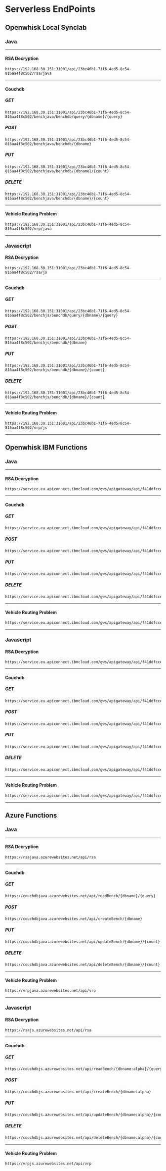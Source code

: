 # Serverless EndPoints
## Openwhisk Local Synclab
### Java
---
#### RSA Decryption
```
https://192.168.30.151:31001/api/23bc46b1-71f6-4ed5-8c54-816aa4f8c502/rsa/java
```
---
#### Couchdb
##### GET
```
https://192.168.30.151:31001/api/23bc46b1-71f6-4ed5-8c54-816aa4f8c502/benchjava/benchdb/query/{dbname}/{query}
```
##### POST
```
https://192.168.30.151:31001/api/23bc46b1-71f6-4ed5-8c54-816aa4f8c502/benchjava/benchdb/{dbname}
```
##### PUT
```
https://192.168.30.151:31001/api/23bc46b1-71f6-4ed5-8c54-816aa4f8c502/benchjava/benchdb/{dbname}/{count}
```
##### DELETE
```
https://192.168.30.151:31001/api/23bc46b1-71f6-4ed5-8c54-816aa4f8c502/benchjava/benchdb/{dbname}/{count}
```
---
#### Vehicle Routing Problem
```
https://192.168.30.151:31001/api/23bc46b1-71f6-4ed5-8c54-816aa4f8c502/vrp/java
```
---
### Javascript
#### RSA Decryption
```
https://192.168.30.151:31001/api/23bc46b1-71f6-4ed5-8c54-816aa4f8c502/rsa/js
```
---
#### Couchdb
##### GET
```
https://192.168.30.151:31001/api/23bc46b1-71f6-4ed5-8c54-816aa4f8c502/benchjs/benchdb/query/{dbname}/{query}
```
##### POST
```
https://192.168.30.151:31001/api/23bc46b1-71f6-4ed5-8c54-816aa4f8c502/benchjs/benchdb/{dbname}
```
##### PUT
```
https://192.168.30.151:31001/api/23bc46b1-71f6-4ed5-8c54-816aa4f8c502/benchjs/benchdb/{dbname}/{count}
```
##### DELETE
```
https://192.168.30.151:31001/api/23bc46b1-71f6-4ed5-8c54-816aa4f8c502/benchjs/benchdb/{dbname}/{count}
```
---
#### Vehicle Routing Problem
```
https://192.168.30.151:31001/api/23bc46b1-71f6-4ed5-8c54-816aa4f8c502/vrp/js
```
---
## Openwhisk IBM Functions
### Java
---
#### RSA Decryption
```
https://service.eu.apiconnect.ibmcloud.com/gws/apigateway/api/f41ddfcced3ac2255a3c599ca51140bf9130534da8fcf791fb5c25a0e7d09f98/rsa/java
```
---
#### Couchdb
##### GET
```
https://service.eu.apiconnect.ibmcloud.com/gws/apigateway/api/f41ddfcced3ac2255a3c599ca51140bf9130534da8fcf791fb5c25a0e7d09f98/benchjava/benchdb/query/{dbname}/{query}
```
##### POST 
```
https://service.eu.apiconnect.ibmcloud.com/gws/apigateway/api/f41ddfcced3ac2255a3c599ca51140bf9130534da8fcf791fb5c25a0e7d09f98/benchjava/benchdb/{dbname}
```
##### PUT 
```
https://service.eu.apiconnect.ibmcloud.com/gws/apigateway/api/f41ddfcced3ac2255a3c599ca51140bf9130534da8fcf791fb5c25a0e7d09f98/benchjava/benchdb/{dbname}/{count}
```
##### DELETE 
```
https://service.eu.apiconnect.ibmcloud.com/gws/apigateway/api/f41ddfcced3ac2255a3c599ca51140bf9130534da8fcf791fb5c25a0e7d09f98/benchjava/benchdb/{dbname}/{count}
```
---
#### Vehicle Routing Problem
```
https://service.eu.apiconnect.ibmcloud.com/gws/apigateway/api/f41ddfcced3ac2255a3c599ca51140bf9130534da8fcf791fb5c25a0e7d09f98/vrp/java
```
---
### Javascript
#### RSA Decryption
```
https://service.eu.apiconnect.ibmcloud.com/gws/apigateway/api/f41ddfcced3ac2255a3c599ca51140bf9130534da8fcf791fb5c25a0e7d09f98/rsa/js
```
---
#### Couchdb
##### GET
```
https://service.eu.apiconnect.ibmcloud.com/gws/apigateway/api/f41ddfcced3ac2255a3c599ca51140bf9130534da8fcf791fb5c25a0e7d09f98/benchjs/benchdb/query/{dbname}/{query}
```
##### POST 
```
https://service.eu.apiconnect.ibmcloud.com/gws/apigateway/api/f41ddfcced3ac2255a3c599ca51140bf9130534da8fcf791fb5c25a0e7d09f98/benchjs/benchdb/{dbname}
```
##### PUT 
```
https://service.eu.apiconnect.ibmcloud.com/gws/apigateway/api/f41ddfcced3ac2255a3c599ca51140bf9130534da8fcf791fb5c25a0e7d09f98/benchjs/benchdb/{dbname}/{count}
```
##### DELETE 
```
https://service.eu.apiconnect.ibmcloud.com/gws/apigateway/api/f41ddfcced3ac2255a3c599ca51140bf9130534da8fcf791fb5c25a0e7d09f98/benchjs/benchdb/{dbname}/{count}
```
---
#### Vehicle Routing Problem
```
https://service.eu.apiconnect.ibmcloud.com/gws/apigateway/api/f41ddfcced3ac2255a3c599ca51140bf9130534da8fcf791fb5c25a0e7d09f98/vrp/js
```
---
## Azure Functions
### Java
---
#### RSA Decryption
```
https://rsajava.azurewebsites.net/api/rsa
```
---
#### Couchdb
##### GET
```
https://couchdbjava.azurewebsites.net/api/readBench/{dbname}/{query}
```
##### POST 
```
https://couchdbjava.azurewebsites.net/api/createBench/{dbname}
```
##### PUT 
```
https://couchdbjava.azurewebsites.net/api/updateBench/{dbname}/{count}
```
##### DELETE 
```
https://couchdbjava.azurewebsites.net/api/deleteBench/{dbname}/{count}
```
---
#### Vehicle Routing Problem
```
https://vrpjava.azurewebsites.net/api/vrp
```
---
### Javascript
#### RSA Decryption
```
https://rsajs.azurewebsites.net/api/rsa
```
---
#### Couchdb
##### GET
```
https://couchdbjs.azurewebsites.net/api/readBench/{dbname:alpha}/{query:alpha}
```
##### POST 
```
https://couchdbjs.azurewebsites.net/api/createBench/{dbname:alpha}
```
##### PUT 
```
https://couchdbjs.azurewebsites.net/api/updateBench/{dbname:alpha}/{count:int}
```
##### DELETE 
```
https://couchdbjs.azurewebsites.net/api/deleteBench/{dbname:alpha}/{count:int}
```
---
#### Vehicle Routing Problem
```
https://vrpjs.azurewebsites.net/api/vrp
```
